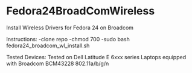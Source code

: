 # Fedora24BroadComWireless
Install Wireless Drivers for Fedora 24 on Broadcom

Instructions:
-clone repo 
-chmod 700
-sudo bash fedora24_broadcom_wl_install.sh

Tested Devices:
Tested on Dell Latitude E 6xxx series Laptops equipped with Broadcom BCM43228 802.11a/b/g/n
